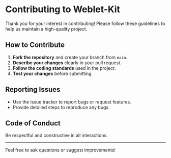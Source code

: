 # Contributing to Weblet-Kit

Thank you for your interest in contributing! Please follow these guidelines to help us maintain a high-quality project.

## How to Contribute

1. **Fork the repository** and create your branch from `main`.
2. **Describe your changes** clearly in your pull request.
3. **Follow the coding standards** used in the project.
4. **Test your changes** before submitting.

## Reporting Issues

- Use the issue tracker to report bugs or request features.
- Provide detailed steps to reproduce any bugs.

## Code of Conduct

Be respectful and constructive in all interactions.

---

Feel free to ask questions or suggest improvements!
